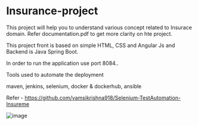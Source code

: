 # Insurance-project

This project will help you to understand various concept related to Insurace domain. 
Refer documentation.pdf to get more clarity on hte project. 

This project front is based on simple HTML, CSS and Angular Js and Backend is Java Spring Boot.

In order to run the application use port 8084..

Tools used to automate the deployment 

maven, jenkins, selenium, docker & dockerhub, ansible

Refer - https://github.com/vamsikrishna918/Selenium-TestAutomation-Insureme



![image](https://github.com/vamsikrishna918/Insurance-Web-Applicaion_E2E/assets/67264274/32bd8071-7f2b-4ef6-ad28-9f1589e140d7)

